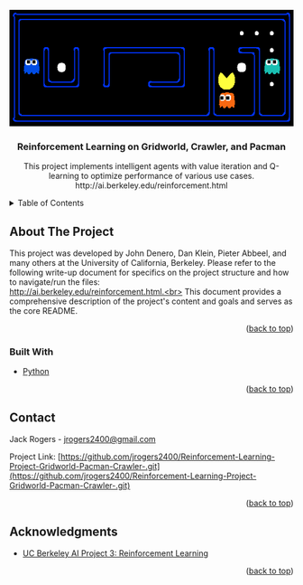 <div id="top"></div>


<!-- PROJECT LOGO -->
<br />
<div align="center">
  <a href="https://github.com/jrogers2400/Reinforcement-Learning-Project-Gridworld-Pacman-Crawler-.git">
    <img src="pacman.png" alt="Logo" width="567" height="206">
  </a>

<h3 align="center">Reinforcement Learning on Gridworld, Crawler, and Pacman</h3>

  <p align="center">
    This project implements intelligent agents with value iteration and Q-learning to optimize performance of various use cases.
    <br>
    http://ai.berkeley.edu/reinforcement.html
    <br />
  </p>
</div>



<!-- TABLE OF CONTENTS -->
<details>
  <summary>Table of Contents</summary>
  <ol>
    <li>
      <a href="#about-the-project">About The Project</a>
      <ul>
        <li><a href="#built-with">Built With</a></li>
      </ul>
    </li>
    <li><a href="#contact">Contact</a></li>
    <li><a href="#acknowledgments">Acknowledgments</a></li>
  </ol>
</details>



<!-- ABOUT THE PROJECT -->
## About The Project

This project was developed by John Denero, Dan Klein, Pieter Abbeel, and many others at the University of California, Berkeley. Please refer to the following
    write-up document for specifics on the project structure and how to navigate/run the files: <br>http://ai.berkeley.edu/reinforcement.html.<br> This document provides
    a comprehensive description of the project's content and goals and serves as the core README.

<p align="right">(<a href="#top">back to top</a>)</p>



### Built With

* [Python](https://www.python.org/)

<p align="right">(<a href="#top">back to top</a>)</p>




<!-- CONTACT -->
## Contact

Jack Rogers  - jrogers2400@gmail.com

Project Link: [https://github.com/jrogers2400/Reinforcement-Learning-Project-Gridworld-Pacman-Crawler-.git](https://github.com/jrogers2400/Reinforcement-Learning-Project-Gridworld-Pacman-Crawler-.git)

<p align="right">(<a href="#top">back to top</a>)</p>



<!-- ACKNOWLEDGMENTS -->
## Acknowledgments

* [UC Berkeley AI Project 3: Reinforcement Learning](http://ai.berkeley.edu/reinforcement.html)

<p align="right">(<a href="#top">back to top</a>)</p>


